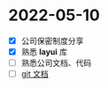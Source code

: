 # 2022-05-10
- [x] 公司保密制度分享
- [x] 熟悉 **layui** 库
- [ ] 熟悉公司文档、代码
- [ ] [git 文档](https://git-scm.com/book/en/v2)
